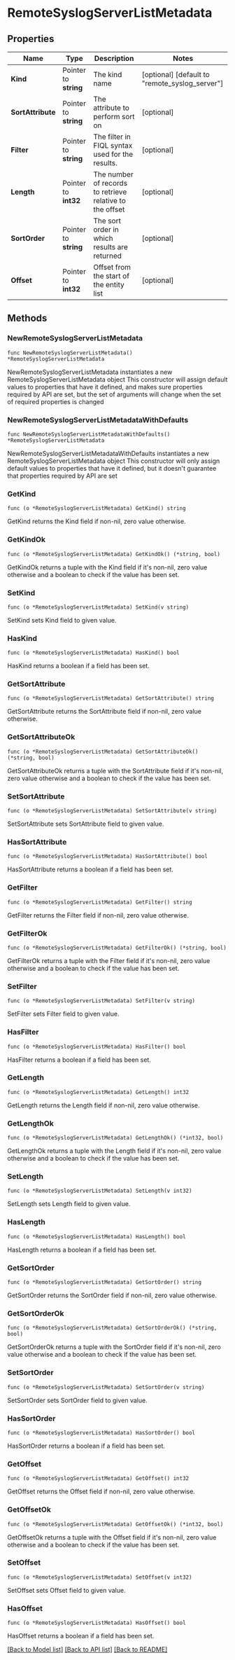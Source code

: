 # RemoteSyslogServerListMetadata

## Properties

Name | Type | Description | Notes
------------ | ------------- | ------------- | -------------
**Kind** | Pointer to **string** | The kind name | [optional] [default to "remote_syslog_server"]
**SortAttribute** | Pointer to **string** | The attribute to perform sort on | [optional] 
**Filter** | Pointer to **string** | The filter in FIQL syntax used for the results. | [optional] 
**Length** | Pointer to **int32** | The number of records to retrieve relative to the offset | [optional] 
**SortOrder** | Pointer to **string** | The sort order in which results are returned | [optional] 
**Offset** | Pointer to **int32** | Offset from the start of the entity list | [optional] 

## Methods

### NewRemoteSyslogServerListMetadata

`func NewRemoteSyslogServerListMetadata() *RemoteSyslogServerListMetadata`

NewRemoteSyslogServerListMetadata instantiates a new RemoteSyslogServerListMetadata object
This constructor will assign default values to properties that have it defined,
and makes sure properties required by API are set, but the set of arguments
will change when the set of required properties is changed

### NewRemoteSyslogServerListMetadataWithDefaults

`func NewRemoteSyslogServerListMetadataWithDefaults() *RemoteSyslogServerListMetadata`

NewRemoteSyslogServerListMetadataWithDefaults instantiates a new RemoteSyslogServerListMetadata object
This constructor will only assign default values to properties that have it defined,
but it doesn't guarantee that properties required by API are set

### GetKind

`func (o *RemoteSyslogServerListMetadata) GetKind() string`

GetKind returns the Kind field if non-nil, zero value otherwise.

### GetKindOk

`func (o *RemoteSyslogServerListMetadata) GetKindOk() (*string, bool)`

GetKindOk returns a tuple with the Kind field if it's non-nil, zero value otherwise
and a boolean to check if the value has been set.

### SetKind

`func (o *RemoteSyslogServerListMetadata) SetKind(v string)`

SetKind sets Kind field to given value.

### HasKind

`func (o *RemoteSyslogServerListMetadata) HasKind() bool`

HasKind returns a boolean if a field has been set.

### GetSortAttribute

`func (o *RemoteSyslogServerListMetadata) GetSortAttribute() string`

GetSortAttribute returns the SortAttribute field if non-nil, zero value otherwise.

### GetSortAttributeOk

`func (o *RemoteSyslogServerListMetadata) GetSortAttributeOk() (*string, bool)`

GetSortAttributeOk returns a tuple with the SortAttribute field if it's non-nil, zero value otherwise
and a boolean to check if the value has been set.

### SetSortAttribute

`func (o *RemoteSyslogServerListMetadata) SetSortAttribute(v string)`

SetSortAttribute sets SortAttribute field to given value.

### HasSortAttribute

`func (o *RemoteSyslogServerListMetadata) HasSortAttribute() bool`

HasSortAttribute returns a boolean if a field has been set.

### GetFilter

`func (o *RemoteSyslogServerListMetadata) GetFilter() string`

GetFilter returns the Filter field if non-nil, zero value otherwise.

### GetFilterOk

`func (o *RemoteSyslogServerListMetadata) GetFilterOk() (*string, bool)`

GetFilterOk returns a tuple with the Filter field if it's non-nil, zero value otherwise
and a boolean to check if the value has been set.

### SetFilter

`func (o *RemoteSyslogServerListMetadata) SetFilter(v string)`

SetFilter sets Filter field to given value.

### HasFilter

`func (o *RemoteSyslogServerListMetadata) HasFilter() bool`

HasFilter returns a boolean if a field has been set.

### GetLength

`func (o *RemoteSyslogServerListMetadata) GetLength() int32`

GetLength returns the Length field if non-nil, zero value otherwise.

### GetLengthOk

`func (o *RemoteSyslogServerListMetadata) GetLengthOk() (*int32, bool)`

GetLengthOk returns a tuple with the Length field if it's non-nil, zero value otherwise
and a boolean to check if the value has been set.

### SetLength

`func (o *RemoteSyslogServerListMetadata) SetLength(v int32)`

SetLength sets Length field to given value.

### HasLength

`func (o *RemoteSyslogServerListMetadata) HasLength() bool`

HasLength returns a boolean if a field has been set.

### GetSortOrder

`func (o *RemoteSyslogServerListMetadata) GetSortOrder() string`

GetSortOrder returns the SortOrder field if non-nil, zero value otherwise.

### GetSortOrderOk

`func (o *RemoteSyslogServerListMetadata) GetSortOrderOk() (*string, bool)`

GetSortOrderOk returns a tuple with the SortOrder field if it's non-nil, zero value otherwise
and a boolean to check if the value has been set.

### SetSortOrder

`func (o *RemoteSyslogServerListMetadata) SetSortOrder(v string)`

SetSortOrder sets SortOrder field to given value.

### HasSortOrder

`func (o *RemoteSyslogServerListMetadata) HasSortOrder() bool`

HasSortOrder returns a boolean if a field has been set.

### GetOffset

`func (o *RemoteSyslogServerListMetadata) GetOffset() int32`

GetOffset returns the Offset field if non-nil, zero value otherwise.

### GetOffsetOk

`func (o *RemoteSyslogServerListMetadata) GetOffsetOk() (*int32, bool)`

GetOffsetOk returns a tuple with the Offset field if it's non-nil, zero value otherwise
and a boolean to check if the value has been set.

### SetOffset

`func (o *RemoteSyslogServerListMetadata) SetOffset(v int32)`

SetOffset sets Offset field to given value.

### HasOffset

`func (o *RemoteSyslogServerListMetadata) HasOffset() bool`

HasOffset returns a boolean if a field has been set.


[[Back to Model list]](../README.md#documentation-for-models) [[Back to API list]](../README.md#documentation-for-api-endpoints) [[Back to README]](../README.md)


